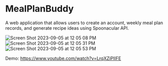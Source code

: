 # MealPlanBuddy

A web application that allows users to create an account, weekly meal plan records, and generate recipe ideas using Spoonacular API.

![Screen Shot 2023-09-05 at 12 05 08 PM](https://github.com/tonizeng/MealPlanBuddy/assets/121732482/f9d69c33-1d77-40c4-b262-ec1f72b8c1be)
![Screen Shot 2023-09-05 at 12 05 31 PM](https://github.com/tonizeng/MealPlanBuddy/assets/121732482/632668df-beee-44da-bc79-bf5447b6dd6a)
![Screen Shot 2023-09-05 at 12 05 53 PM](https://github.com/tonizeng/MealPlanBuddy/assets/121732482/8fceeae6-2d6c-4132-b192-03e1013faeed)

Demo: https://www.youtube.com/watch?v=LrqXZiPIIFE
